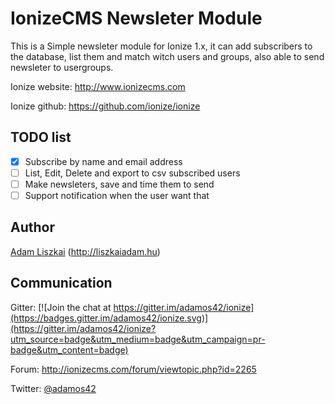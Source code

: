 # IonizeCMS Newsleter Module

This is a Simple newsleter module for Ionize 1.x, it can add subscribers to the database, list them and match witch users and groups, also able to send newsleter to usergroups.

Ionize website: http://www.ionizecms.com

Ionize github: https://github.com/ionize/ionize

## TODO list

- [x] Subscribe by name and email address
- [ ] List, Edit, Delete and export to csv subscribed users
- [ ] Make newsleters, save and time them to send
- [ ] Support notification when the user want that

## Author

[Adam Liszkai](http://liszkaiadam.hu) (http://liszkaiadam.hu)

## Communication

Gitter: [![Join the chat at https://gitter.im/adamos42/ionize](https://badges.gitter.im/adamos42/ionize.svg)](https://gitter.im/adamos42/ionize?utm_source=badge&utm_medium=badge&utm_campaign=pr-badge&utm_content=badge)

Forum: http://ionizecms.com/forum/viewtopic.php?id=2265

Twitter: [@adamos42](https://twitter.com/adamos42)
